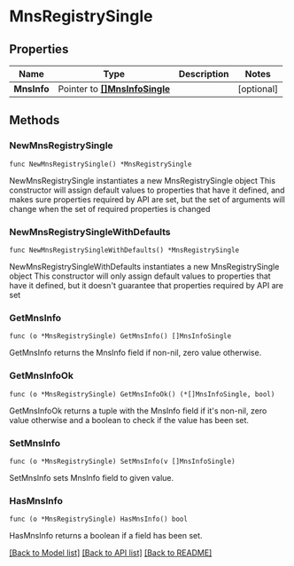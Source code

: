 # MnsRegistrySingle

## Properties

Name | Type | Description | Notes
------------ | ------------- | ------------- | -------------
**MnsInfo** | Pointer to [**[]MnsInfoSingle**](MnsInfoSingle.md) |  | [optional] 

## Methods

### NewMnsRegistrySingle

`func NewMnsRegistrySingle() *MnsRegistrySingle`

NewMnsRegistrySingle instantiates a new MnsRegistrySingle object
This constructor will assign default values to properties that have it defined,
and makes sure properties required by API are set, but the set of arguments
will change when the set of required properties is changed

### NewMnsRegistrySingleWithDefaults

`func NewMnsRegistrySingleWithDefaults() *MnsRegistrySingle`

NewMnsRegistrySingleWithDefaults instantiates a new MnsRegistrySingle object
This constructor will only assign default values to properties that have it defined,
but it doesn't guarantee that properties required by API are set

### GetMnsInfo

`func (o *MnsRegistrySingle) GetMnsInfo() []MnsInfoSingle`

GetMnsInfo returns the MnsInfo field if non-nil, zero value otherwise.

### GetMnsInfoOk

`func (o *MnsRegistrySingle) GetMnsInfoOk() (*[]MnsInfoSingle, bool)`

GetMnsInfoOk returns a tuple with the MnsInfo field if it's non-nil, zero value otherwise
and a boolean to check if the value has been set.

### SetMnsInfo

`func (o *MnsRegistrySingle) SetMnsInfo(v []MnsInfoSingle)`

SetMnsInfo sets MnsInfo field to given value.

### HasMnsInfo

`func (o *MnsRegistrySingle) HasMnsInfo() bool`

HasMnsInfo returns a boolean if a field has been set.


[[Back to Model list]](../README.md#documentation-for-models) [[Back to API list]](../README.md#documentation-for-api-endpoints) [[Back to README]](../README.md)


